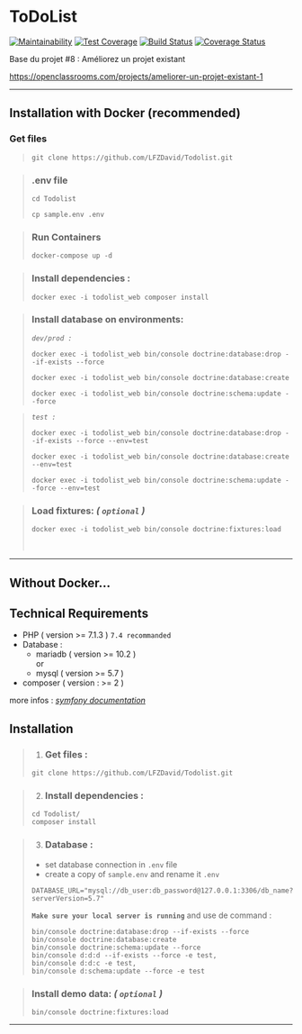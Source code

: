ToDoList
========

[![Maintainability](https://api.codeclimate.com/v1/badges/bea5d5c5ba9d1bd9b52e/maintainability)](https://codeclimate.com/github/LFZDavid/Todolist/maintainability)
[![Test Coverage](https://api.codeclimate.com/v1/badges/bea5d5c5ba9d1bd9b52e/test_coverage)](https://codeclimate.com/github/LFZDavid/Todolist/test_coverage)
[![Build Status](https://app.travis-ci.com/LFZDavid/Todolist.svg?branch=develop)](https://app.travis-ci.com/LFZDavid/Todolist)
[![Coverage Status](https://coveralls.io/repos/github/LFZDavid/Todolist/badge.svg?branch=develop)](https://coveralls.io/github/LFZDavid/Todolist?branch=develop)

Base du projet #8 : Améliorez un projet existant

https://openclassrooms.com/projects/ameliorer-un-projet-existant-1

---

## Installation with Docker __(recommended)__
### Get files
>```
>git clone https://github.com/LFZDavid/Todolist.git
>```

>### .env file
>```
>cd Todolist
>```
>```
>cp sample.env .env
>```

>### Run Containers
>```
>docker-compose up -d
>```

>### Install dependencies : 
>```
>docker exec -i todolist_web composer install
>```

>### Install database on environments:
>
>_`dev/prod :`_
>```
>docker exec -i todolist_web bin/console doctrine:database:drop --if-exists --force
>```
>```
>docker exec -i todolist_web bin/console doctrine:database:create
>```
>```
>docker exec -i todolist_web bin/console doctrine:schema:update --force
>```

>_`test :`_
>```
>docker exec -i todolist_web bin/console doctrine:database:drop --if-exists --force --env=test
>```
>```
>docker exec -i todolist_web bin/console doctrine:database:create --env=test
>```
>```
>docker exec -i todolist_web bin/console doctrine:schema:update --force --env=test
>```

>### Load fixtures: _( `optional` )_
>    ```
>    docker exec -i todolist_web bin/console doctrine:fixtures:load
>    ```
><br>

---
## Without Docker...

## Technical Requirements
* PHP ( version >= 7.1.3 ) `7.4 recommanded`
* Database : 
    * mariadb ( version >= 10.2 )
    <br>or 
    * mysql ( version >= 5.7 )
* composer ( version : >= 2 )

more infos : _[symfony documentation](https://symfony.com/doc/current/setup.html#technical-requirements)_


## Installation
>1. ### Get files : 
>```
>git clone https://github.com/LFZDavid/Todolist.git
>```

>2. ### Install dependencies : 
>```
>cd Todolist/
>composer install
>```

>3. ### Database :
>* set database connection in `.env` file
>* create a copy of `sample.env` and rename it `.env`
>```
>DATABASE_URL="mysql://db_user:db_password@127.0.0.1:3306/db_name?serverVersion=5.7"
>```
>__`Make sure your local server is running`__ and use de command : 
>```
>bin/console doctrine:database:drop --if-exists --force
>bin/console doctrine:database:create
>bin/console doctrine:schema:update --force
>bin/console d:d:d --if-exists --force -e test,
>bin/console d:d:c -e test,
>bin/console d:schema:update --force -e test
>```

>### Install demo data: _( `optional` )_
>    ```
>    bin/console doctrine:fixtures:load
>    ```

---
